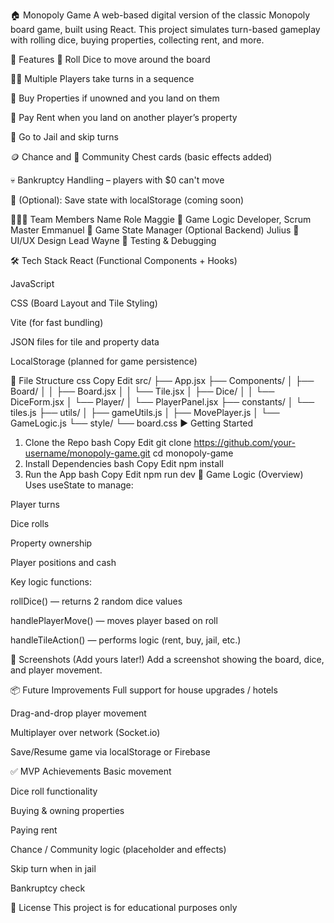 🏠 Monopoly Game
A web-based digital version of the classic Monopoly board game, built using React. This project simulates turn-based gameplay with rolling dice, buying properties, collecting rent, and more.

📌 Features
🎲 Roll Dice to move around the board

🧍‍♂️ Multiple Players take turns in a sequence

🏡 Buy Properties if unowned and you land on them

💸 Pay Rent when you land on another player’s property

🚓 Go to Jail and skip turns

🪙 Chance and 💌 Community Chest cards (basic effects added)

💀 Bankruptcy Handling – players with $0 can't move

💾 (Optional): Save state with localStorage (coming soon)

🧑‍🤝‍🧑 Team Members
Name	Role
Maggie	🧠 Game Logic Developer, Scrum Master
Emmanuel	🔁 Game State Manager (Optional Backend)
Julius	💅 UI/UX Design Lead
Wayne	🧪 Testing & Debugging

🛠 Tech Stack
React (Functional Components + Hooks)

JavaScript

CSS (Board Layout and Tile Styling)

Vite (for fast bundling)

JSON files for tile and property data

LocalStorage (planned for game persistence)

📁 File Structure
css
Copy
Edit
src/
├── App.jsx
├── Components/
│   ├── Board/
│   │   ├── Board.jsx
│   │   └── Tile.jsx
│   ├── Dice/
│   │   └── DiceForm.jsx
│   └── Player/
│       └── PlayerPanel.jsx
├── constants/
│   └── tiles.js
├── utils/
│   ├── gameUtils.js
│   ├── MovePlayer.js
│   └── GameLogic.js
└── style/
    └── board.css
▶️ Getting Started
1. Clone the Repo
bash
Copy
Edit
git clone https://github.com/your-username/monopoly-game.git
cd monopoly-game
2. Install Dependencies
bash
Copy
Edit
npm install
3. Run the App
bash
Copy
Edit
npm run dev
🧠 Game Logic (Overview)
Uses useState to manage:

Player turns

Dice rolls

Property ownership

Player positions and cash

Key logic functions:

rollDice() — returns 2 random dice values

handlePlayerMove() — moves player based on roll

handleTileAction() — performs logic (rent, buy, jail, etc.)

📸 Screenshots (Add yours later!)
Add a screenshot showing the board, dice, and player movement.

📦 Future Improvements
Full support for house upgrades / hotels

Drag-and-drop player movement

Multiplayer over network (Socket.io)

Save/Resume game via localStorage or Firebase

✅ MVP Achievements
Basic movement

Dice roll functionality

Buying & owning properties

Paying rent

Chance / Community logic (placeholder and effects)

Skip turn when in jail

Bankruptcy check

📝 License
This project is for educational purposes only